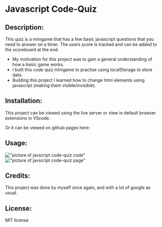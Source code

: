 # Javascript Code-Quiz

## Description:
  
This quiz is a minigame that has a few basic javascript questions that you need to answer on a timer. The users score is tracked and can be added to the scoreboard at the end.
  - My motivation for this project was to gain a general understanding of how a basic game works.
  - I built this code quiz minigame to practise using localStorage to store data.
  - Building this project I learned how to change html elements using javascript (making them visible/invisible).
  
## Installation:
This project can be viewed using the live server or view in default browser extensions in VScode.

Or it can be viewed on github pages here: 

## Usage:
!["picture of javscript code-quiz code"]()
!["picture of javscript code-quiz page"]()

## Credits:
This project was done by myself once again, and with a lot of google as usual.

## License:
MIT license
